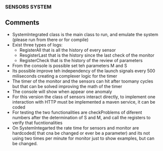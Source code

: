 ### SENSORS SYSTEM


## Comments
- SystemIntegrated class is the main class to run, and emulate the system
(please run from there or for compile)
- Exist three types of logs: 
    * RegisterAll that is all the history of every sensor
    * ResgisterLast that is the history since the last check of the monitor
    * RegisterCheck that is the history of the review of parameters
- From the console is possible set teh parameters M and S
- Its possible improve teh independency of the launch signals every 500 miliseconds creating a complexer logic for the timer
- The timer of the monitor and the sensors can hit after toomany cycles but that can be solved improving the math of the timer
- The console will show when appear one anomaly
- For this version the class of sensors interact directly, to implement one interaction with HTTP must be implemented a maven service, it can be coded
- For testing the two functionalities are checkProblems of diferent numbers after the determination of S and M, and call the registers to verify that fucntionalities
- On SystemIntegarted the rate time for sensors and monitor are hardcoded( that cna be changed or ever be a parameter) and its not using two times per minute for monitor just to show examples, but can be changed.
